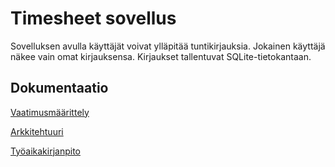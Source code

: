 # Timesheet sovellus

Sovelluksen avulla käyttäjät voivat ylläpitää tuntikirjauksia. Jokainen käyttäjä näkee vain omat kirjauksensa. Kirjaukset tallentuvat SQLite-tietokantaan.

## Dokumentaatio
[Vaatimusmäärittely](https://raw.githubusercontent.com/jaapro-git/ot-harjoitustyo/master/dokumentaatio/vaatimusmaarittely.md)

[Arkkitehtuuri](https://raw.githubusercontent.com/jaapro-git/ot-harjoitustyo/master/dokumentaatio/arkkitehtuuri.md)

[Työaikakirjanpito](https://raw.githubusercontent.com/jaapro-git/ot-harjoitustyo/master/dokumentaatio/tyoaikakirjanpito.md)

<!-- # Ohjelmistotuotanto syksy 2019

Kurssin git-hub repo löytyy *tästä* kansiosta.

## Työaikakirjanpito
[kirjaukset](https://raw.githubusercontent.com/jaapro-git/ot-harjoitustyo/master/dokumentaatio/tyoaikakirjanpito.md)

## Viikko1
[gitlog](https://github.com/jaapro-git/ot-harjoitustyo/blob/master/laskarit/viikko1/gitlog.txt)</br>
[tree](https://github.com/jaapro-git/ot-harjoitustyo/blob/master/laskarit/viikko1/komentorivi.txt)

## Viikko2
[screenshot](https://github.com/jaapro-git/ot-harjoitustyo/blob/master/laskarit/viikko2/screenshot.png)</br>
[vaatimusmäärittely](https://raw.githubusercontent.com/jaapro-git/ot-harjoitustyo/master/dokumentaatio/vaatimusmaarittely.md)

## Viikko3
[monopoli](https://github.com/jaapro-git/ot-harjoitustyo/blob/master/laskarit/viikko3/monopoli.png)</br>
[Machine](https://github.com/jaapro-git/ot-harjoitustyo/blob/master/laskarit/viikko3/Machine.png)</br>
[HSL](https://github.com/jaapro-git/ot-harjoitustyo/blob/master/laskarit/viikko3/HSL.png)</br>
-->

